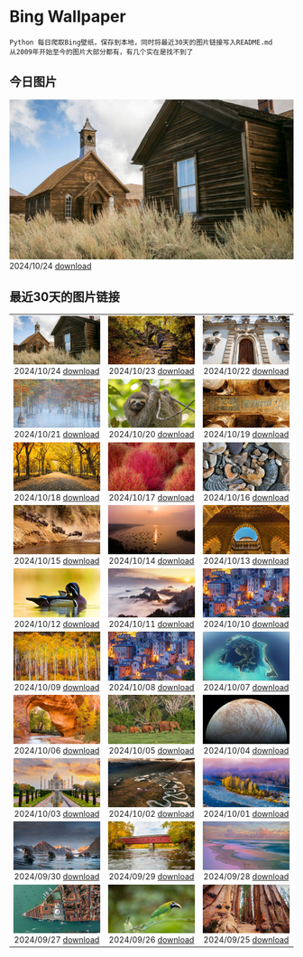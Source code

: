 # Bing Wallpaper

```
Python 每日爬取Bing壁纸，保存到本地，同时将最近30天的图片链接写入README.md
从2009年开始至今的图片大部分都有，有几个实在是找不到了
```



## 今日图片


![](./images/2024/10/24/BodieCalifornia_ZH-CN8941360519_1920x1080_2024-10-24.jpg)2024/10/24 [download](./images/2024/10/24/BodieCalifornia_ZH-CN8941360519_1920x1080_2024-10-24.jpg)

## 最近30天的图片链接


|      |      |      |
| :----: | :----: | :----: |
|![](./images/2024/10/24/BodieCalifornia_ZH-CN8941360519_1920x1080_2024-10-24.jpg)2024/10/24 [download](./images/2024/10/24/BodieCalifornia_ZH-CN8941360519_1920x1080_2024-10-24.jpg)|![](./images/2024/10/23/MadameSherriCastle_ZH-CN8101580548_1920x1080_2024-10-23.jpg)2024/10/23 [download](./images/2024/10/23/MadameSherriCastle_ZH-CN8101580548_1920x1080_2024-10-23.jpg)|![](./images/2024/10/22/MonsterDoor_ZH-CN6613337019_1920x1080_2024-10-22.jpg)2024/10/22 [download](./images/2024/10/22/MonsterDoor_ZH-CN6613337019_1920x1080_2024-10-22.jpg)|
|![](./images/2024/10/21/AutumnCypress_ZH-CN5099875619_1920x1080_2024-10-21.jpg)2024/10/21 [download](./images/2024/10/21/AutumnCypress_ZH-CN5099875619_1920x1080_2024-10-21.jpg)|![](./images/2024/10/20/SmilingSloth_ZH-CN4646662964_1920x1080_2024-10-20.jpg)2024/10/20 [download](./images/2024/10/20/SmilingSloth_ZH-CN4646662964_1920x1080_2024-10-20.jpg)|![](./images/2024/10/19/DenderaTemple_ZH-CN3097745887_1920x1080_2024-10-19.jpg)2024/10/19 [download](./images/2024/10/19/DenderaTemple_ZH-CN3097745887_1920x1080_2024-10-19.jpg)|
|![](./images/2024/10/18/CentralParkAutumn_ZH-CN2757358246_1920x1080_2024-10-18.jpg)2024/10/18 [download](./images/2024/10/18/CentralParkAutumn_ZH-CN2757358246_1920x1080_2024-10-18.jpg)|![](./images/2024/10/17/KochiaJapan_ZH-CN9896157139_1920x1080_2024-10-17.jpg)2024/10/17 [download](./images/2024/10/17/KochiaJapan_ZH-CN9896157139_1920x1080_2024-10-17.jpg)|![](./images/2024/10/16/FossilsDorset_ZH-CN8722623801_1920x1080_2024-10-16.jpg)2024/10/16 [download](./images/2024/10/16/FossilsDorset_ZH-CN8722623801_1920x1080_2024-10-16.jpg)|
|![](./images/2024/10/15/MaraMigration_ZH-CN8215566853_1920x1080_2024-10-15.jpg)2024/10/15 [download](./images/2024/10/15/MaraMigration_ZH-CN8215566853_1920x1080_2024-10-15.jpg)|![](./images/2024/10/14/CocoBeach_ZH-CN7503553722_1920x1080_2024-10-14.jpg)2024/10/14 [download](./images/2024/10/14/CocoBeach_ZH-CN7503553722_1920x1080_2024-10-14.jpg)|![](./images/2024/10/13/AlcazarSeville_ZH-CN5581795099_1920x1080_2024-10-13.jpg)2024/10/13 [download](./images/2024/10/13/AlcazarSeville_ZH-CN5581795099_1920x1080_2024-10-13.jpg)|
|![](./images/2024/10/12/QuebecDuck_ZH-CN0588954873_1920x1080_2024-10-12.jpg)2024/10/12 [download](./images/2024/10/12/QuebecDuck_ZH-CN0588954873_1920x1080_2024-10-12.jpg)|![](./images/2024/10/11/Chongyang2024_ZH-CN4180097837_1920x1080_2024-10-11.jpg)2024/10/11 [download](./images/2024/10/11/Chongyang2024_ZH-CN4180097837_1920x1080_2024-10-11.jpg)|![](./images/2024/10/10/SoranoItaly_ZH-CN5842160079_1920x1080_2024-10-10.jpg)2024/10/10 [download](./images/2024/10/10/SoranoItaly_ZH-CN5842160079_1920x1080_2024-10-10.jpg)|
|![](./images/2024/10/09/AspensColorado_ZH-CN0132780533_1920x1080_2024-10-09.jpg)2024/10/09 [download](./images/2024/10/09/AspensColorado_ZH-CN0132780533_1920x1080_2024-10-09.jpg)|![](./images/2024/10/08/SoranoItaly_ZH-CN1190725201_1920x1080_2024-10-08.jpg)2024/10/08 [download](./images/2024/10/08/SoranoItaly_ZH-CN1190725201_1920x1080_2024-10-08.jpg)|![](./images/2024/10/07/BoraPapeete_ZH-CN1991283465_1920x1080_2024-10-07.jpg)2024/10/07 [download](./images/2024/10/07/BoraPapeete_ZH-CN1991283465_1920x1080_2024-10-07.jpg)|
|![](./images/2024/10/06/CoyoteGulch_ZH-CN2869463336_1920x1080_2024-10-06.jpg)2024/10/06 [download](./images/2024/10/06/CoyoteGulch_ZH-CN2869463336_1920x1080_2024-10-06.jpg)|![](./images/2024/10/05/ElephantTeacher_ZH-CN0543308499_1920x1080_2024-10-05.jpg)2024/10/05 [download](./images/2024/10/05/ElephantTeacher_ZH-CN0543308499_1920x1080_2024-10-05.jpg)|![](./images/2024/10/04/EuropaMoon_ZH-CN0149249980_1920x1080_2024-10-04.jpg)2024/10/04 [download](./images/2024/10/04/EuropaMoon_ZH-CN0149249980_1920x1080_2024-10-04.jpg)|
|![](./images/2024/10/03/TajMahalReflection_ZH-CN7498774173_1920x1080_2024-10-03.jpg)2024/10/03 [download](./images/2024/10/03/TajMahalReflection_ZH-CN7498774173_1920x1080_2024-10-03.jpg)|![](./images/2024/10/02/WindRiverAlaska_ZH-CN7317039321_1920x1080_2024-10-02.jpg)2024/10/02 [download](./images/2024/10/02/WindRiverAlaska_ZH-CN7317039321_1920x1080_2024-10-02.jpg)|![](./images/2024/10/01/NationalDay2024_ZH-CN7026189162_1920x1080_2024-10-01.jpg)2024/10/01 [download](./images/2024/10/01/NationalDay2024_ZH-CN7026189162_1920x1080_2024-10-01.jpg)|
|![](./images/2024/09/30/WalrusNorway_ZH-CN5657804031_1920x1080_2024-09-30.jpg)2024/09/30 [download](./images/2024/09/30/WalrusNorway_ZH-CN5657804031_1920x1080_2024-09-30.jpg)|![](./images/2024/09/29/ConnecticutBridge_ZH-CN4957862425_1920x1080_2024-09-29.jpg)2024/09/29 [download](./images/2024/09/29/ConnecticutBridge_ZH-CN4957862425_1920x1080_2024-09-29.jpg)|![](./images/2024/09/28/FloridaSeashore_ZH-CN4671838639_1920x1080_2024-09-28.jpg)2024/09/28 [download](./images/2024/09/28/FloridaSeashore_ZH-CN4671838639_1920x1080_2024-09-28.jpg)|
|![](./images/2024/09/27/VeniceAerial_ZH-CN4070720525_1920x1080_2024-09-27.jpg)2024/09/27 [download](./images/2024/09/27/VeniceAerial_ZH-CN4070720525_1920x1080_2024-09-27.jpg)|![](./images/2024/09/26/LittleToucanet_ZH-CN2910262009_1920x1080_2024-09-26.jpg)2024/09/26 [download](./images/2024/09/26/LittleToucanet_ZH-CN2910262009_1920x1080_2024-09-26.jpg)|![](./images/2024/09/25/GiantSequoias_ZH-CN2666897238_1920x1080_2024-09-25.jpg)2024/09/25 [download](./images/2024/09/25/GiantSequoias_ZH-CN2666897238_1920x1080_2024-09-25.jpg)|


